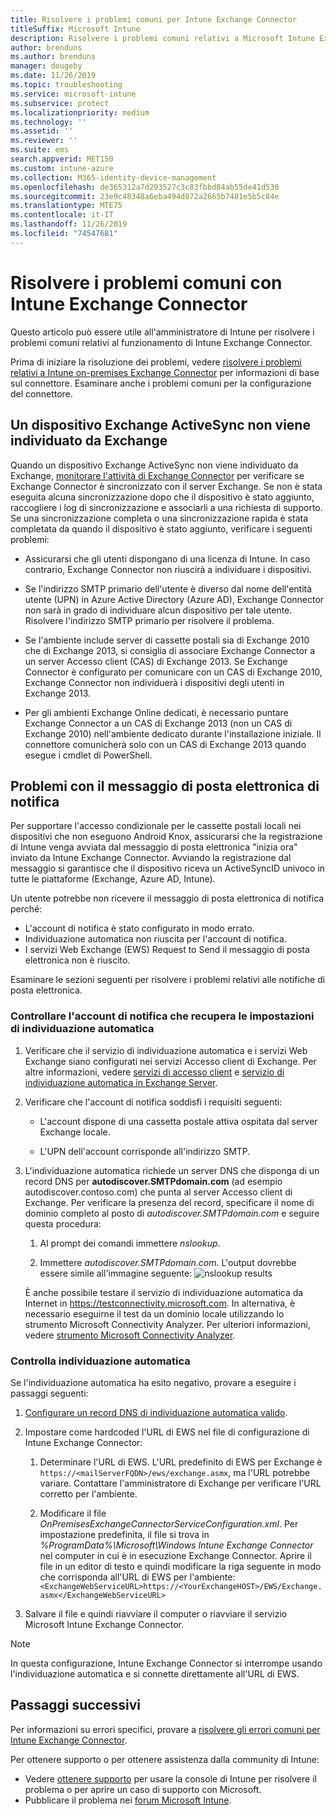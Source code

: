 ```yaml
---
title: Risolvere i problemi comuni per Intune Exchange Connector
titleSuffix: Microsoft Intune
description: Risolvere i problemi comuni relativi a Microsoft Intune Exchange Connector locale.
author: brenduns
ms.author: brenduns
manager: dougeby
ms.date: 11/26/2019
ms.topic: troubleshooting
ms.service: microsoft-intune
ms.subservice: protect
ms.localizationpriority: medium
ms.technology: ''
ms.assetid: ''
ms.reviewer: ''
ms.suite: ems
search.appverid: MET150
ms.custom: intune-azure
ms.collection: M365-identity-device-management
ms.openlocfilehash: de365312a7d293527c3c83fbbd84ab55de41d530
ms.sourcegitcommit: 23e9c48348a6eba494d072a2665b7481e5b5c84e
ms.translationtype: MTE75
ms.contentlocale: it-IT
ms.lasthandoff: 11/26/2019
ms.locfileid: "74547681"
---
```

# <a name="resolve-common-problems-with-the-intune-exchange-connector"></a>Risolvere i problemi comuni con Intune Exchange Connector
 
Questo articolo può essere utile all'amministratore di Intune per risolvere i problemi comuni relativi al funzionamento di Intune Exchange Connector.

Prima di iniziare la risoluzione dei problemi, vedere [risolvere i problemi relativi a Intune on-premises Exchange Connector](troubleshoot-exchange-connector.md) per informazioni di base sul connettore. Esaminare anche i problemi comuni per la configurazione del connettore.

## <a name="an-exchange-activesync-device-isnt-discovered-from-exchange"></a>Un dispositivo Exchange ActiveSync non viene individuato da Exchange

Quando un dispositivo Exchange ActiveSync non viene individuato da Exchange, [monitorare l'attività di Exchange Connector](exchange-connector-install.md#on-premises-intune-exchange-connector-high-availability-support) per verificare se Exchange Connector è sincronizzato con il server Exchange. Se non è stata eseguita alcuna sincronizzazione dopo che il dispositivo è stato aggiunto, raccogliere i log di sincronizzazione e associarli a una richiesta di supporto. Se una sincronizzazione completa o una sincronizzazione rapida è stata completata da quando il dispositivo è stato aggiunto, verificare i seguenti problemi:

- Assicurarsi che gli utenti dispongano di una licenza di Intune. In caso contrario, Exchange Connector non riuscirà a individuare i dispositivi.

- Se l'indirizzo SMTP primario dell'utente è diverso dal nome dell'entità utente (UPN) in Azure Active Directory (Azure AD), Exchange Connector non sarà in grado di individuare alcun dispositivo per tale utente. Risolvere l'indirizzo SMTP primario per risolvere il problema.

- Se l'ambiente include server di cassette postali sia di Exchange 2010 che di Exchange 2013, si consiglia di associare Exchange Connector a un server Accesso client (CAS) di Exchange 2013. Se Exchange Connector è configurato per comunicare con un CAS di Exchange 2010, Exchange Connector non individuerà i dispositivi degli utenti in Exchange 2013.

- Per gli ambienti Exchange Online dedicati, è necessario puntare Exchange Connector a un CAS di Exchange 2013 (non un CAS di Exchange 2010) nell'ambiente dedicato durante l'installazione iniziale. Il connettore comunicherà solo con un CAS di Exchange 2013 quando esegue i cmdlet di PowerShell.

## <a name="problems-with-the-notification-email-message"></a>Problemi con il messaggio di posta elettronica di notifica

Per supportare l'accesso condizionale per le cassette postali locali nei dispositivi che non eseguono Android Knox, assicurarsi che la registrazione di Intune venga avviata dal messaggio di posta elettronica "inizia ora" inviato da Intune Exchange Connector. Avviando la registrazione dal messaggio si garantisce che il dispositivo riceva un ActiveSyncID univoco in tutte le piattaforme (Exchange, Azure AD, Intune).

Un utente potrebbe non ricevere il messaggio di posta elettronica di notifica perché:

- L'account di notifica è stato configurato in modo errato.
- Individuazione automatica non riuscita per l'account di notifica.
- I servizi Web Exchange (EWS) Request to Send il messaggio di posta elettronica non è riuscito.

Esaminare le sezioni seguenti per risolvere i problemi relativi alle notifiche di posta elettronica.

### <a name="check-the-notification-account-that-retrieves-autodiscover-settings"></a>Controllare l'account di notifica che recupera le impostazioni di individuazione automatica

1. Verificare che il servizio di individuazione automatica e i servizi Web Exchange siano configurati nei servizi Accesso client di Exchange. Per altre informazioni, vedere [servizi di accesso client](https://docs.microsoft.com/Exchange/architecture/client-access/client-access) e [servizio di individuazione automatica in Exchange Server](https://docs.microsoft.com/Exchange/architecture/client-access/autodiscover?view=exchserver-2019).

2. Verificare che l'account di notifica soddisfi i requisiti seguenti:

   - L'account dispone di una cassetta postale attiva ospitata dal server Exchange locale.

   - L'UPN dell'account corrisponde all'indirizzo SMTP.

3. L'individuazione automatica richiede un server DNS che disponga di un record DNS per **autodiscover.SMTPdomain.com** (ad esempio autodiscover.contoso.com) che punta al server Accesso client di Exchange. Per verificare la presenza del record, specificare il nome di dominio completo al posto di *autodiscover.SMTPdomain.com* e seguire questa procedura:

   1. Al prompt dei comandi immettere *nslookup*.

   2. Immettere *autodiscover.SMTPdomain.com*. L'output dovrebbe essere simile all'immagine seguente: ![nslookup results](./media/troubleshoot-exchange-connector-common-problems/nslookup-results.png
      )

   È anche possibile testare il servizio di individuazione automatica da Internet in https://testconnectivity.microsoft.com. In alternativa, è necessario eseguirne il test da un dominio locale utilizzando lo strumento Microsoft Connectivity Analyzer. Per ulteriori informazioni, vedere [strumento Microsoft Connectivity Analyzer](https://docs.microsoft.com/previous-versions/office/exchange-remote-connectivity/jj851141(v=exchg.80)).


### <a name="check-autodiscovery"></a>Controlla individuazione automatica

Se l'individuazione automatica ha esito negativo, provare a eseguire i passaggi seguenti:

1. [Configurare un record DNS di individuazione automatica valido](https://docs.microsoft.com/previous-versions/exchange-server/exchange-150/mt473798(v=exchg.150)).

2. Impostare come hardcoded l'URL di EWS nel file di configurazione di Intune Exchange Connector:

   1. Determinare l'URL di EWS. L'URL predefinito di EWS per Exchange è `https://<mailServerFQDN>/ews/exchange.asmx`, ma l'URL potrebbe variare. Contattare l'amministratore di Exchange per verificare l'URL corretto per l'ambiente.

   2. Modificare il file *OnPremisesExchangeConnectorServiceConfiguration.xml*. Per impostazione predefinita, il file si trova in *%ProgramData%\Microsoft\Windows Intune Exchange Connector* nel computer in cui è in esecuzione Exchange Connector. Aprire il file in un editor di testo e quindi modificare la riga seguente in modo che corrisponda all'URL di EWS per l'ambiente: `<ExchangeWebServiceURL>https://<YourExchangeHOST>/EWS/Exchange.asmx</ExchangeWebServiceURL>`

3. Salvare il file e quindi riavviare il computer o riavviare il servizio Microsoft Intune Exchange Connector.

>[!NOTE]
> In questa configurazione, Intune Exchange Connector si interrompe usando l'individuazione automatica e si connette direttamente all'URL di EWS.

## <a name="next-steps"></a>Passaggi successivi

Per informazioni su errori specifici, provare a [risolvere gli errori comuni per Intune Exchange Connector](troubleshoot-exchange-connector-common-errors.md).

Per ottenere supporto o per ottenere assistenza dalla community di Intune:

- Vedere [ottenere supporto](../fundamentals/get-support.md) per usare la console di Intune per risolvere il problema o per aprire un caso di supporto con Microsoft.
- Pubblicare il problema nei [forum Microsoft Intune](https://social.technet.microsoft.com/Forums/home?forum=microsoftintuneprod).
